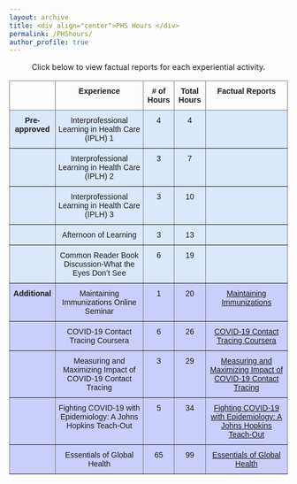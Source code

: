 ```yaml
---
layout: archive
title: <div align="center">PHS Hours </div>  
permalink: /PHShours/
author_profile: true
---  
```

<p style="text-align: center;">Click below to view factual reports for each experiential activity.</p>

<style type="text/css">
.tg  {border-collapse:collapse;border-spacing:0;}
.tg td{border-color:black;border-style:solid;border-width:1px;font-family:Arial, sans-serif;font-size:14px;
  overflow:hidden;padding:10px 5px;word-break:normal;}
.tg th{border-color:black;border-style:solid;border-width:1px;font-family:Arial, sans-serif;font-size:14px;
  font-weight:normal;overflow:hidden;padding:10px 5px;word-break:normal;}
.tg .tg-c4ww{background-color:#cbcefb;border-color:inherit;text-align:center;vertical-align:top}
.tg .tg-8m8h{background-color:#cbcefb;border-color:inherit;font-weight:bold;text-align:center;vertical-align:top}
.tg .tg-kfkg{background-color:#dae8fc;border-color:inherit;text-align:center;vertical-align:top}
.tg .tg-0pky{border-color:inherit;text-align:left;vertical-align:top}
.tg .tg-7btt{border-color:inherit;font-weight:bold;text-align:center;vertical-align:top}
.tg .tg-n533{background-color:#dae8fc;border-color:inherit;font-weight:bold;text-align:center;vertical-align:top}
.tg .tg-x6qq{background-color:#dae8fc;border-color:inherit;text-align:left;vertical-align:top}
.tg .tg-61xu{background-color:#cbcefb;border-color:inherit;text-align:left;vertical-align:top}
</style>
<table class="tg">
<thead>
  <tr>
    <th class="tg-0pky"></th>
    <th class="tg-7btt">Experience</th>
    <th class="tg-7btt"># of Hours</th>
    <th class="tg-7btt">Total Hours</th>
    <th class="tg-7btt">Factual Reports</th>
  </tr>
</thead>
<tbody>
  <tr>
    <td class="tg-n533">Pre-approved</td>
    <td class="tg-kfkg">Interprofessional Learning in Health Care (IPLH) 1</td>
    <td class="tg-kfkg">4</td>
    <td class="tg-kfkg">4</td>
    <td class="tg-x6qq"></td>
  </tr>
  <tr>
    <td class="tg-n533"></td>
    <td class="tg-kfkg">Interprofessional Learning in Health Care (IPLH) 2</td>
    <td class="tg-kfkg">3</td>
    <td class="tg-kfkg">7</td>
    <td class="tg-x6qq"></td>
  </tr>
  <tr>
    <td class="tg-n533"></td>
    <td class="tg-kfkg">Interprofessional Learning in Health Care (IPLH) 3</td>
    <td class="tg-kfkg">3</td>
    <td class="tg-kfkg">10</td>
    <td class="tg-x6qq"></td>
  </tr>
  <tr>
    <td class="tg-n533"></td>
    <td class="tg-kfkg">Afternoon of Learning</td>
    <td class="tg-kfkg">3</td>
    <td class="tg-kfkg">13</td>
    <td class="tg-x6qq"></td>
  </tr>
  <tr>
    <td class="tg-n533"></td>
    <td class="tg-kfkg">Common Reader Book Discussion-What the Eyes Don’t See</td>
    <td class="tg-kfkg">6</td>
    <td class="tg-kfkg">19</td>
    <td class="tg-x6qq"></td>
  </tr>
  <tr>
    <td class="tg-8m8h">Additional</td>
    <td class="tg-c4ww">Maintaining Immunizations Online Seminar</td>
    <td class="tg-c4ww">1</td>
    <td class="tg-c4ww">20</td>
    <td class="tg-c4ww"><a href="https://shalslikesepi.github.io/files/SN_APE 1 Immunizations Seminar.pdf" target="_blank" rel="noreferrer"> Maintaining Immunizations</a></td>    
  <tr>
    <td class="tg-61xu"></td>
    <td class="tg-c4ww">COVID-19 Contact Tracing Coursera</td>
    <td class="tg-c4ww">6</td>
    <td class="tg-c4ww">26</td>
    <td class="tg-c4ww"><a href="https://shalslikesepi.github.io/files/SN_APE 2 Contact Tracing 1.pdf" target="_blank" rel="noreferrer"> COVID-19 Contact Tracing Coursera</a></td>
  <tr>
    <td class="tg-61xu"></td>
    <td class="tg-c4ww">Measuring and Maximizing Impact of COVID-19 Contact Tracing</td>
    <td class="tg-c4ww">3</td>
    <td class="tg-c4ww">29</td>
    <td class="tg-c4ww"><a href="https://shalslikesepi.github.io/files/SN_APE 3 Contact Tracing 2.pdf" target="_blank" rel="noreferrer"> Measuring and Maximizing Impact of COVID-19 Contact Tracing</a></td>
  <tr>
    <td class="tg-61xu"></td>
    <td class="tg-c4ww">Fighting COVID-19 with Epidemiology: A Johns Hopkins Teach-Out</td>
    <td class="tg-c4ww">5</td>
    <td class="tg-c4ww">34</td>
    <td class="tg-c4ww"><a href="https://shalslikesepi.github.io/files/SN_APE 4 Fighting COVID.pdf" target="_blank" rel="noreferrer"> Fighting COVID-19 with Epidemiology: A Johns Hopkins Teach-Out</a></td>
  <tr>
    <td class="tg-61xu"></td>
    <td class="tg-c4ww">Essentials of Global Health</td>
    <td class="tg-c4ww">65</td>
    <td class="tg-c4ww">99</td>
    <td class="tg-c4ww"><a href="https://shalslikesepi.github.io/files/SN_APE 5 Global Health.pdf" target="_blank" rel="noreferrer"> Essentials of Global Health</a></td>
  </tr>

